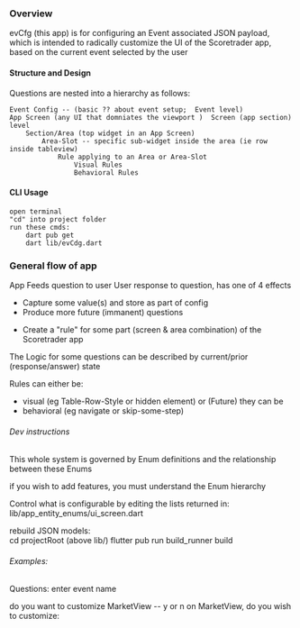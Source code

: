 ### Overview

evCfg (this app) is for configuring an Event
associated JSON payload, which is
intended to radically customize the UI of 
the Scoretrader app, based on the current event
selected by the user

#### Structure and Design
Questions are nested into a hierarchy as follows:

    Event Config -- (basic ?? about event setup;  Event level)
    App Screen (any UI that domniates the viewport )  Screen (app section) level
        Section/Area (top widget in an App Screen)
            Area-Slot -- specific sub-widget inside the area (ie row inside tableview)
                Rule applying to an Area or Area-Slot
                    Visual Rules
                    Behavioral Rules

#### CLI Usage
    open terminal
    "cd" into project folder
    run these cmds:
        dart pub get
        dart lib/evCdg.dart

### General flow of app
App Feeds question to user
User response to question, has one of 4 effects
 * Capture some value(s) and store as part of config
 * Produce more future (immanent) questions
 <!-- * Eliminate some future questions -->
 * Create a "rule" for some part (screen & area combination)
    of the Scoretrader app

The Logic for some questions can be described
by current/prior (response/answer) state

Rules can either be:
 * visual (eg Table-Row-Style or hidden element)
or (Future) they can be 
 * behavioral (eg navigate or skip-some-step)

###### Dev instructions

This whole system is governed by Enum definitions
and the relationship between these Enums

if you wish to add features, you must understand the Enum hierarchy

Control what is configurable by editing the lists returned in:
    lib/app_entity_enums/ui_screen.dart

rebuild JSON models:  
    cd projectRoot (above lib/)
    flutter pub run build_runner build


###### Examples:
Questions:
enter event name

do you want to customize MarketView -- y or n
on MarketView, do you wish to customize: